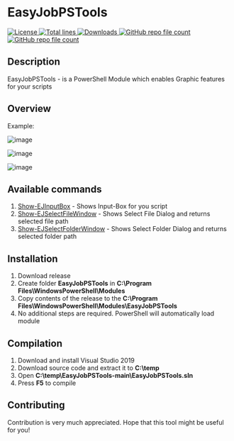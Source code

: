 # EasyJobPSTools

<a href="https://img.shields.io/github/license/akshinmustafayev/EasyJobPSTools">
  <img src="https://img.shields.io/github/license/akshinmustafayev/EasyJobPSTools" alt="License" />
</a>
<a href="https://img.shields.io/tokei/lines/github/akshinmustafayev/EasyJobPSTools">
  <img src="https://img.shields.io/tokei/lines/github/akshinmustafayev/EasyJobPSTools" alt="Total lines" />
</a>
<a href="https://img.shields.io/github/downloads/akshinmustafayev/EasyJobPSTools/total">
  <img src="https://img.shields.io/github/downloads/akshinmustafayev/EasyJobPSTools/total" alt="Downloads" />
</a>
<a href="https://img.shields.io/github/stars/akshinmustafayev/EasyJobPSTools?style=social">
  <img alt="GitHub repo file count" src="https://img.shields.io/github/stars/akshinmustafayev/EasyJobPSTools?style=social">
</a>
<a href="https://img.shields.io/github/contributors/akshinmustafayev/EasyJobPSTools">
  <img alt="GitHub repo file count" src="https://img.shields.io/github/contributors/akshinmustafayev/EasyJobPSTools">
</a>



## Description

EasyJobPSTools - is a PowerShell Module which enables Graphic features for your scripts

## Overview

Example:

![image](https://user-images.githubusercontent.com/29357955/137620018-f08d38b4-649b-4b88-b308-144ac02c3656.png)

![image](https://user-images.githubusercontent.com/29357955/137620021-9314cadb-e91f-44c2-ab5d-b816e30922b0.png)

![image](https://user-images.githubusercontent.com/29357955/137620025-ea14c0a4-e271-4c2a-9a2b-973cd66cb513.png)

## Available commands
1. [Show-EJInputBox](https://github.com/akshinmustafayev/EasyJobPSTools/blob/main/ejpst/Items/Show-EJInputBox/readme.md) - Shows Input-Box for you script
2. [Show-EJSelectFileWindow](https://github.com/akshinmustafayev/EasyJobPSTools/blob/main/ejpst/Items/Show-EJSelectFileWindow/readme.md) - Shows Select File Dialog and returns selected file path
3. [Show-EJSelectFolderWindow](https://github.com/akshinmustafayev/EasyJobPSTools/blob/main/ejpst/Items/Show-EJSelectFolderWindow/readme.md) - Shows Select Folder Dialog and returns selected folder path

## Installation
1. Download release
2. Create folder __EasyJobPSTools__ in __C:\Program Files\WindowsPowerShell\Modules__
3. Copy contents of the release to the __C:\Program Files\WindowsPowerShell\Modules\EasyJobPSTools__
4. No additional steps are required. PowerShell will automatically load module


## Compilation
1. Download and install Visual Studio 2019
2. Download source code and extract it to __C:\temp__
3. Open __C:\temp\EasyJobPSTools-main\EasyJobPSTools.sln__
4. Press __F5__ to compile

## Contributing
Contribution is very much appreciated. Hope that this tool might be useful for you!
